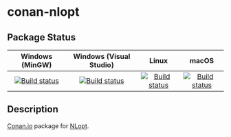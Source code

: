 # conan-nlopt

## Package Status

| Windows (MinGW) | Windows (Visual Studio) | Linux | macOS |
|:---------------:|:-----------------------:|:-----:|:-----:|
|[![Build status](https://ci.appveyor.com/api/projects/status/kayi3eev3gx6j6at/branch/testing%2F2.6.1?svg=true)](https://ci.appveyor.com/project/SpaceIm/conan-nlopt)|[![Build status](https://github.com/SpaceIm/conan-nlopt/workflows/.github/workflows/windows.yml/badge.svg?branch=testing%2F2.6.1)](https://github.com/SpaceIm/conan-nlopt/actions/workflows/windows.yml?query=branch%3Atesting%2F2.6.1)|[![Build status](https://github.com/SpaceIm/conan-nlopt/workflows/.github/workflows/linux.yml/badge.svg?branch=testing%2F2.6.1)](https://github.com/SpaceIm/conan-nlopt/actions/workflows/linux.yml?query=branch%3Atesting%2F2.6.1)|[![Build status](https://github.com/SpaceIm/conan-nlopt/workflows/.github/workflows/macos.yml/badge.svg?branch=testing%2F2.6.1)](https://github.com/SpaceIm/conan-nlopt/actions/workflows/macos.yml?query=branch%3Atesting%2F2.6.1)|

## Description

[Conan.io](https://conan.io) package for [NLopt](https://github.com/stevengj/nlopt).
